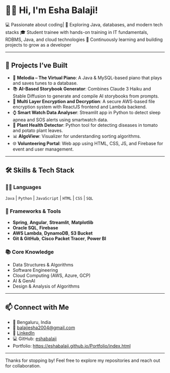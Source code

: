 # 👩‍💻 Hi, I'm Esha Balaji!

💻 Passionate about coding| 🚀 Exploring Java, databases, and modern tech stacks
🎓 Student trainee with hands-on training in IT fundamentals, RDBMS, Java, and cloud technologies
🌱 Continuously learning and building projects to grow as a developer


---

## 🚀 Projects I’ve Built
- 🎹 **Melodia – The Virtual Piano**: A Java & MySQL-based piano that plays and saves tunes to a database.
- 📚 **AI-Based Storybook Generator**: Combines Claude 3 Haiku and Stable Diffusion to generate and compile AI storybooks from prompts.
- 🔐 **Multi Layer Encryption and Decryption**: A secure AWS-based file encryption system with ReactJS frontend and Lambda backend.
- ⌚ **Smart Watch Data Analyser**: Streamlit app in Python to detect sleep apnea and SOS alerts using smartwatch data.
- 🌱 **Plant Health Detector**: Python tool for detecting diseases in tomato and potato plant leaves.
- 📊 **AlgoView**: Visualizer for understanding sorting algorithms.
- 🌐 **Volunteering Portal**: Web app using HTML, CSS, JS, and Firebase for event and user management.

---

## 🛠️ Skills & Tech Stack

### 👩‍💻 Languages
`Java` | `Python` | `JavaScript` | `HTML` | `CSS` | `SQL`

### 🔧 Frameworks & Tools
- **Spring**, **Angular**, **Streamlit**, **Matplotlib**
- **Oracle SQL**, **Firebase**
- **AWS Lambda**, **DynamoDB**, **S3 Bucket**
- **Git & GitHub**, **Cisco Packet Tracer**, **Power BI**

### 📚 Core Knowledge
- Data Structures & Algorithms
- Software Engineering
- Cloud Computing (AWS, Azure, GCP)
- AI & GenAI
- Design & Analysis of Algorithms

---

## 📫 Connect with Me

- 📍 Bengaluru, India  
- 📧 balajiesha2004@gmail.com  
- 🔗 [LinkedIn](https://www.linkedin.com/in/esha-balaji)  
- 💻 GitHub: [eshabalaji](https://github.com/eshabalaji)
- Portfolio: https://eshabalaji.github.io/Portfolio/index.html

---

Thanks for stopping by! Feel free to explore my repositories and reach out for collaboration.
